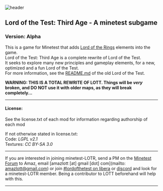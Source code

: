 ![header](https://raw.githubusercontent.com/minetest-LOTR/Lord-of-the-Test/v2-rewrite/menu/header.png)
## Lord of the Test: Third Age - A minetest subgame
### Version: Alpha

This is a game for Minetest that adds [Lord of the Rings](https://en.wikipedia.org/wiki/The_Lord_of_the_Rings) elements into the game.  
Lord of the Test: Third Age is a complete rewrite of Lord of the Test.  
It seeks to explore many new principles and gameplay elements, for a new, optimized and a fun Lord of the Test.  
For more information, see the [README.md](https://github.com/minetest-LOTR/Lord-of-the-Test/blob/master/README.md) of the old Lord of the Test.

**WARNING: THIS IS A TOTAL REWRITE OF LOTT. Things will be *very* broken, and DO NOT use it with older maps, as they will break completely...**

-----------------------------------------------------------------------------------------------

#### License:

See the license.txt of each mod for information regarding authorship of each mod

If not otherwise stated in license.txt:  
Code: *LGPL v2.1*  
Textures: *CC BY-SA 3.0*  

-----------------------------------------------------------------------------------------------

If you are interested in joining minetest-LOTR, send a PM on the [Minetest Forum](https://forum.minetest.net/index.php) to Amaz, email [amazlott [at] gmail [dot] com](mailto: amazlott@gmail.com) or join [#lordofthetest on libera](https://web.libera.chat/?channels=#lordofthetest) or [discord](https://discordapp.com/invite/3qyymp2) and look for a minetest-LOTR member. Being a contributor to LOTT beforehand will help with this.

-----------------------------------------------------------------------------------------------
